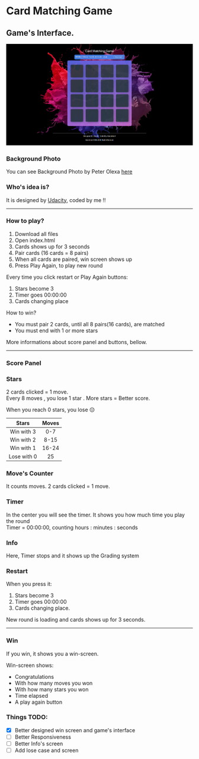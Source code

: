# Card Matching Game

## Game's Interface.  

 ![Game's Interface](https://github.com/AVoudromnianos/Card-Matching-Game/blob/main/Card%20Matching%20Game.png)

### Background Photo
You can see Background Photo by Peter Olexa [here](https://unsplash.com/photos/mxIGWk111u0)

### Who's idea is?
It is designed by [Udacity](https://www.udacity.com/), coded by me !!

---

### How to play?
 1. Download all files
 2. Open index.html
 3. Cards shows up for 3 seconds
 4. Pair cards (16 cards = 8 pairs)
 5. When all cards are paired, win screen shows up
 6. Press Play Again, to play new round
 
 Every time you click restart or Play Again buttons:
 1. Stars become 3
 2. Timer goes 00:00:00
 3. Cards changing place
 
 How to win?
 - You must pair 2 cards, until all 8 pairs(16 cards), are matched
 - You must end with 1 or more stars
 
 More informations about score panel and buttons, bellow.
 
---

### Score Panel
### Stars
2 cards clicked = 1 move.\
Every 8 moves , you lose 1 star . More stars = Better score. 

When you reach 0 stars, you lose :pensive:

  |Stars| Moves |
  |:--:|:--:|
  |Win with 3|0-7|
  |Win with 2| 8-15 |
  |Win with 1| 16-24| 
  |Lose with 0|25|
  
### Move's Counter
It counts moves. 2 cards clicked = 1 move.
  
### Timer
In the center you will see the timer. It shows you how much time you play the round\
Timer = 00:00:00, counting hours : minutes : seconds

### Info
Here, Timer stops and it shows up the Grading system

### Restart
 When you press it: 
 1. Stars become 3
 2. Timer goes 00:00:00
 3. Cards changing place.
 
 New round is loading and cards shows up for 3 seconds.
 
---
### Win
If you win, it shows you a win-screen.
 
 Win-screen shows:
  - Congratulations
  - With how many moves you won
  - With how many stars you won
  - Time elapsed
  - A play again button

### Things TODO:
  - [x] Better designed win screen and game's interface
  - [ ] Better Responsiveness
  - [ ] Better Info's screen
  - [ ] Add lose case and screen
